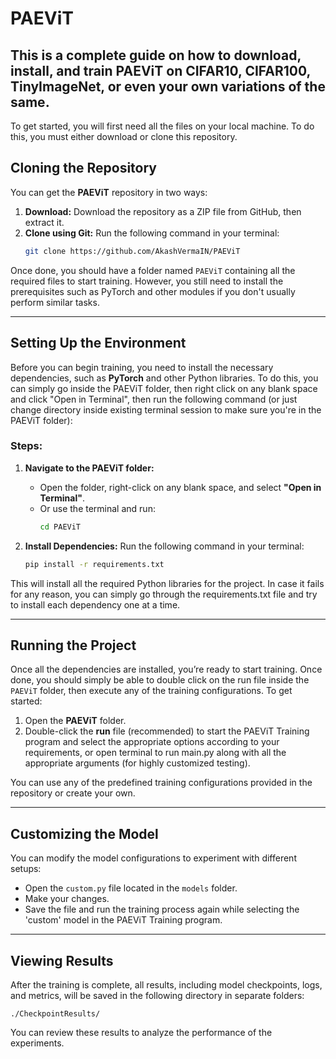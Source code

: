 # PAEViT

This is a complete guide on how to download, install, and train PAEViT on CIFAR10, CIFAR100, TinyImageNet, or even your own variations of the same. 
---
To get started, you will first need all the files on your local machine. To do this, you must either download or clone this repository.
## Cloning the Repository
You can get the **PAEViT** repository in two ways:
1. **Download:** Download the repository as a ZIP file from GitHub, then extract it.
2. **Clone using Git:** Run the following command in your terminal:
   ```bash
   git clone https://github.com/AkashVermaIN/PAEViT
   ```

Once done, you should have a folder named `PAEViT` containing all the required files to start training. However, you still need to install the prerequisites such as PyTorch and other modules if you don't usually perform similar tasks. 

---

## Setting Up the Environment
Before you can begin training, you need to install the necessary dependencies, such as **PyTorch** and other Python libraries. To do this, you can simply go inside the PAEViT folder, then right click on any blank space and click "Open in Terminal", then run the following command (or just change directory inside existing terminal session to make sure you're in the PAEViT folder):

### Steps:
1. **Navigate to the PAEViT folder:**
   - Open the folder, right-click on any blank space, and select **"Open in Terminal"**.
   - Or use the terminal and run:
     ```bash
     cd PAEViT
     ```

2. **Install Dependencies:**
   Run the following command in your terminal:
   ```bash
   pip install -r requirements.txt
   ```

This will install all the required Python libraries for the project. In case it fails for any reason, you can simply go through the requirements.txt file and try to install each dependency one at a time.

---

## Running the Project
Once all the dependencies are installed, you’re ready to start training. Once done, you should simply be able to double click on the run file inside the `PAEViT` folder, then execute any of the training configurations.  To get started:
1. Open the **PAEViT** folder.
2. Double-click the **run** file (recommended) to start the PAEViT Training program and select the appropriate options according to your requirements, or open terminal to run main.py along with all the appropriate arguments (for highly customized testing).

You can use any of the predefined training configurations provided in the repository or create your own.

---

## Customizing the Model
You can modify the model configurations to experiment with different setups:
- Open the `custom.py` file located in the `models` folder.
- Make your changes.
- Save the file and run the training process again while selecting the 'custom' model in the PAEViT Training program.

---

## Viewing Results
After the training is complete, all results, including model checkpoints, logs, and metrics, will be saved in the following directory in separate folders:
```
./CheckpointResults/
```

You can review these results to analyze the performance of the experiments.

